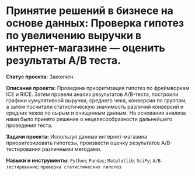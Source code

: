 # Принятие решений в бизнесе на основе данных: Проверка гипотез по увеличению выручки в интернет-магазине — оценить результаты A/B теста.

**Статус проекта:** Закончен.

**Описание проекта:** Проведена приоритизация гипотез по фреймворкам ICE и RICE. Затем провели анализ результатов A/B-теста, построили графики кумулятивной выручки, среднего чека, конверсии по группам, а затем посчитали статистическую значимость различий конверсий и средних чеков по сырым и очищенным данным. На основании анализа нами было
принято решение о нецелесообразности дальнейшего проведения теста.

**Задачи проекта:** Используя данные интернет-магазина приоритезировать гипотезы, произвести оценку результатов A/B-тестирования различными методами.

**Навыки и инструменты:** 
`Python`; `Pandas`; `Matplotlib`; `SciPy`; `A/B-тестирование`; `проверка статистических гипотез`

